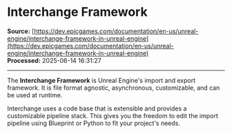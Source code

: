 # Interchange Framework

**Source:** [https://dev.epicgames.com/documentation/en-us/unreal-engine/interchange-framework-in-unreal-engine](https://dev.epicgames.com/documentation/en-us/unreal-engine/interchange-framework-in-unreal-engine)  
**Processed:** 2025-06-14 16:31:27

---

The **Interchange Framework** is Unreal Engine's import and export framework. It is file format agnostic, asynchronous, customizable, and can be used at runtime.

Interchange uses a code base that is extensible and provides a customizable pipeline stack. This gives you the freedom to edit the import pipeline using Blueprint or Python to fit your project's needs.